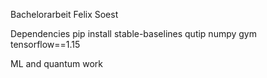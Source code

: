 Bachelorarbeit Felix Soest

Dependencies
pip install stable-baselines qutip numpy gym tensorflow==1.15

ML and quantum work
